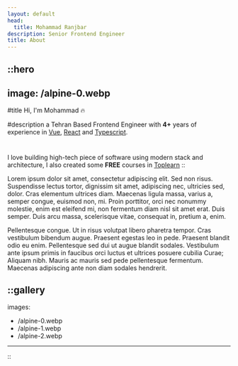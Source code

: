 ```yaml
---
layout: default
head:
  title: Mohammad Ranjbar
description: Senior Frontend Engineer
title: About
---
```


::hero
---
image: /alpine-0.webp
---
#title
Hi, I'm Mohammad :fire:

#description
a Tehran Based Frontend Engineer with **4+** years of experience in [Vue](https://vuejs.org), [React](https://react.dev) and [Typescript](https://www.typescriptlang.org).
#
I love building high-tech piece of software using modern stack and architecture, I also created some **FREE** courses in [Toplearn](https://toplearn.com) 
::

Lorem ipsum dolor sit amet, consectetur adipiscing elit. Sed non risus. Suspendisse lectus tortor, dignissim sit amet, adipiscing nec, ultricies sed, dolor. Cras elementum ultrices diam. Maecenas ligula massa, varius a, semper congue, euismod non, mi. Proin porttitor, orci nec nonummy molestie, enim est eleifend mi, non fermentum diam nisl sit amet erat. Duis semper. Duis arcu massa, scelerisque vitae, consequat in, pretium a, enim.

Pellentesque congue. Ut in risus volutpat libero pharetra tempor. Cras vestibulum bibendum augue. Praesent egestas leo in pede. Praesent blandit odio eu enim. Pellentesque sed dui ut augue blandit sodales. Vestibulum ante ipsum primis in faucibus orci luctus et ultrices posuere cubilia Curae; Aliquam nibh. Mauris ac mauris sed pede pellentesque fermentum. Maecenas adipiscing ante non diam sodales hendrerit.

::gallery
---
images:
  - /alpine-0.webp
  - /alpine-1.webp
  - /alpine-2.webp
---
::
